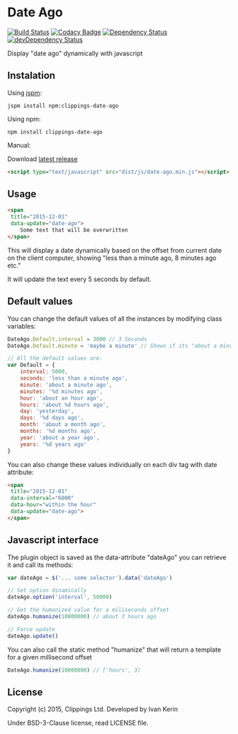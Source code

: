 Date Ago
========

[![Build Status](https://travis-ci.org/clippings/date-ago.svg?branch=master)](https://travis-ci.org/clippings/date-ago)
[![Codacy Badge](https://api.codacy.com/project/badge/8a76e0f9ec414ae79aca59bd9f10e24a)](https://www.codacy.com/app/clippings/date-ago)
[![Dependency Status](https://david-dm.org/clippings/date-ago.svg)](https://david-dm.org/clippings/date-ago)
[![devDependency Status](https://david-dm.org/clippings/date-ago/dev-status.svg)](https://david-dm.org/clippings/date-ago#info=devDependencies)

Display "date ago" dynamically with javascript

## Instalation

Using [jspm](http://jspm.io/):

    jspm install npm:clippings-date-ago

Using npm:

    npm install clippings-date-ago

Manual:

Download [latest release](https://github.com/clippings/date-ago/releases/latest)

``` html
<script type="text/javascript" src="dist/js/date-ago.min.js"></script>
```

Usage
-----

``` html
<span
 title="2015-12-01"
 data-update="date-ago">
    Some text that will be overwritten
</span>
```

This will display a date dynamically based on the offset from current date on the client computer, showing "less than a minute ago, 8 minutes ago etc."

It will update the text every 5 seconds by default.

Default values
--------------

You can change the default values of all the instances by modifying class variables:

``` javascript
DateAgo.Default.interval = 3000 // 3 Seconds
DateAgo.Default.minute = 'maybe a minute' // Shown if its "about a minute"

// All the default values are:
var Default = {
    interval: 5000,
    seconds: 'less than a minute ago',
    minute: 'about a minute ago',
    minutes: '%d minutes ago',
    hour: 'about an hour ago',
    hours: 'about %d hours ago',
    day: 'yesterday',
    days: '%d days ago',
    month: 'about a month ago',
    months: '%d months ago',
    year: 'about a year ago',
    years: '%d years ago'
}
```

You can also change these values individually on each div tag with date attribute:

``` html
<span
 title="2015-12-01"
 data-interval="6000"
 data-hour="within the hour"
 data-update="date-ago">
</span>
```

Javascript interface
--------------------

The plugin object is saved as the data-attribute "dateAgo" you can retrieve it and call its methods:

``` javascript
var dateAgo = $('... some selector').data('dateAgo')

// Set option dinamically
dateAgo.option('interval', 50000)

// Get the humanized value for a miliseconds offset
dateAgo.humanize(10800000) // about 3 hours ago

// Force update
dateAgo.update()
```

You can also call the static method "humanize" that will return a template for a given millisecond offset

``` javascript
DateAgo.humanize(10800000) // ['hours', 3]
```

License
-------

Copyright (c) 2015, Clippings Ltd. Developed by Ivan Kerin

Under BSD-3-Clause license, read LICENSE file.
